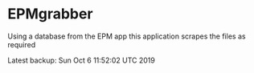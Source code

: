 # EPMgrabber
Using a database from the EPM app this application scrapes the files as required


Latest backup: Sun Oct 6 11:52:02 UTC 2019
